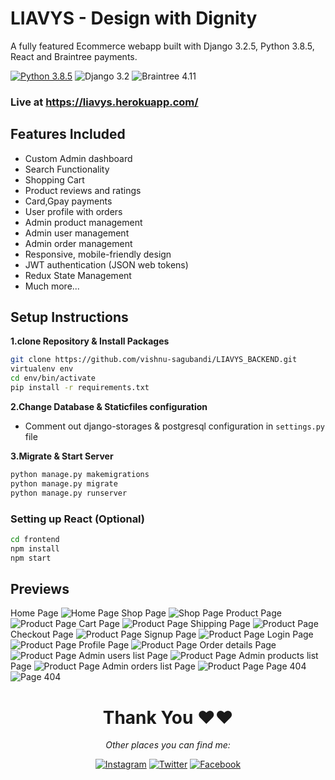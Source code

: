 # LIAVYS - Design with Dignity

A fully featured Ecommerce webapp built with Django 3.2.5, Python 3.8.5, React and Braintree payments.

[![Python 3.8.5](https://img.shields.io/badge/python-3.8-yellow.svg)](https://www.python.org/downloads/release/python-360/)
![Django 3.2](https://img.shields.io/badge/Django-3.2-green.svg)
![Braintree 4.11](https://img.shields.io/badge/Braintree-4.11-yellow.svg)

### Live at https://liavys.herokuapp.com/

## Features Included

- Custom Admin dashboard
- Search Functionality
- Shopping Cart
- Product reviews and ratings
- Card,Gpay payments
- User profile with orders
- Admin product management
- Admin user management
- Admin order management
- Responsive, mobile-friendly design
- JWT authentication (JSON web tokens)
- Redux State Management
- Much more...

## Setup Instructions

**1.clone Repository & Install Packages**

```sh
git clone https://github.com/vishnu-sagubandi/LIAVYS_BACKEND.git
virtualenv env
cd env/bin/activate
pip install -r requirements.txt
```

**2.Change Database & Staticfiles configuration**

- Comment out django-storages & postgresql configuration in `settings.py` file

**3.Migrate & Start Server**

```sh
python manage.py makemigrations
python manage.py migrate
python manage.py runserver
```

### Setting up React (Optional)

```sh
cd frontend
npm install
npm start
```

## Previews

Home Page
![Home Page](screenshots/home.png)
Shop Page
![Shop Page](screenshots/shop.png)
Product Page
![Product Page](screenshots/product.png)
Cart Page
![Product Page](screenshots/cart.png)
Shipping Page
![Product Page](screenshots/shipping.png)
Checkout Page
![Product Page](screenshots/checkout1.png)
Signup Page
![Product Page](screenshots/signup.png)
Login Page
![Product Page](screenshots/login.png)
Profile Page
![Product Page](screenshots/profile.png)
Order details Page
![Product Page](screenshots/order.png)
Admin users list Page
![Product Page](screenshots/users.png)
Admin products list Page
![Product Page](screenshots/orders.png)
Admin orders list Page
![Product Page](screenshots/orders.png)
Page 404
![Page 404](screenshots/404.png)

#

<div align="center">
<h1>Thank You ❤️❤️</h1>
<i>Other places you can find me:</i><br>

[![Instagram](https://img.shields.io/badge/Instagram-%23E4405F.svg?style=for-the-badge&logo=Instagram&logoColor=white)](https://www.instagram.com/vishnu_107/)
[![Twitter](https://img.shields.io/badge/twitter-%231DA1F2.svg?style=for-the-badge&logo=Twitter&logoColor=white)](https://twitter.com/Vishnu80305467)
[![Facebook](https://img.shields.io/badge/Facebook-%231877F2.svg?style=for-the-badge&logo=Facebook&logoColor=white)](https://www.facebook.com/vishnu.sagubandi/)

</div>
